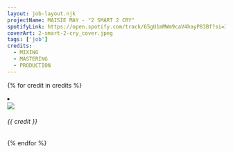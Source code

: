 ```yaml
---
layout: job-layout.njk
projectName: MAISIE MAY - "2 SMART 2 CRY"
spotifyLink: https://open.spotify.com/track/65gU1mMWm9caV4hayP83Bf?si=I7fKK31TQa2YrG7cfM_ong
coverArt: 2-smart-2-cry_cover.jpeg
tags: ['job']
credits:
  - MIXING
  - MASTERING
  - PRODUCTION
---
```


{% for credit in credits %}
<li>
  <div class="list-wrapper">
    <img class="heart" src="images/heart.svg">
    <h6>{{ credit }}</h6>
  </div>
</li>
{% endfor %}
